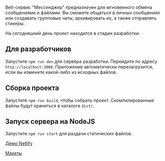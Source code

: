 Веб-сервис "Мессенджер" предназначен для мгновенного обмена сообщениями и файлами. Вы сможете общаться в личных сообщениях или создавать групповые чаты, архивировать их, а также отправлять стикеры.

На сегодняшний день проект находится в стадии разработки.


## Для разработчиков

Запустите `npm run dev` для сервера разработки. Перейдите по адресу `http://localhost:3000`. Приложение автоматически перезагрузится, если вы измените какой-либо из исходных файлов.

## Сборка проекта

Запустите `npm run build`, чтобы собрать проект. Скомпилированные файлы будут храниться в каталоге `dist/`.

## Запуск сервера на NodeJS

Запустите `npm run start` для раздачи статических файлов.


[Демо Netlify](https://brave-archimedes-138cb0.netlify.app)

[Макеты](https://www.figma.com/file/68ZvUNqElfDccCoii2KJ2e/Chat-(Copy)?node-id=0%3A1)